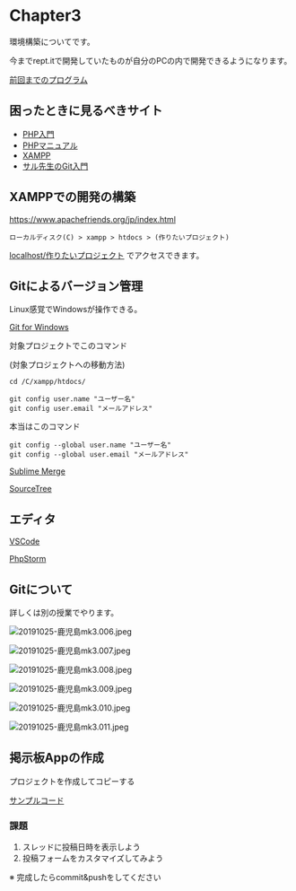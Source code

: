 # Chapter3

環境構築についてです。

今までrept.itで開発していたものが自分のPCの内で開発できるようになります。

[前回までのプログラム](https://github.com/qst-exe/carrier2-php/blob/master/chapter3/commit1.php)

## 困ったときに見るべきサイト

- [PHP入門](https://www.javadrive.jp/php/)
- [PHPマニュアル](https://www.php.net/manual/ja/index.php)
- [XAMPP](https://www.apachefriends.org/jp/index.html)
- [サル先生のGit入門](https://backlog.com/ja/git-tutorial/)

## XAMPPでの開発の構築

https://www.apachefriends.org/jp/index.html

`ローカルディスク(C) > xampp > htdocs > (作りたいプロジェクト)`

[localhost/作りたいプロジェクト](http://localhost/作りたいプロジェクト) でアクセスできます。

## Gitによるバージョン管理

Linux感覚でWindowsが操作できる。

[Git for Windows](https://gitforwindows.org/)

対象プロジェクトでこのコマンド

(対象プロジェクトへの移動方法)

```
cd /C/xampp/htdocs/
```

```
git config user.name "ユーザー名"
git config user.email "メールアドレス"
```

本当はこのコマンド

```
git config --global user.name "ユーザー名"
git config --global user.email "メールアドレス"
```

[Sublime Merge](https://www.sublimemerge.com/download)

[SourceTree](https://www.sourcetreeapp.com/)

## エディタ

[VSCode](https://code.visualstudio.com/)

[PhpStorm](https://www.jetbrains.com/ja-jp/phpstorm/)

## Gitについて

詳しくは別の授業でやります。

![20191025-鹿児島mk3.006.jpeg](https://qiita-image-store.s3.ap-northeast-1.amazonaws.com/0/36927/edf60379-bd3b-f9cf-83f6-d4a6e084a375.jpeg "20191025-鹿児島mk3.006.jpeg")

![20191025-鹿児島mk3.007.jpeg](https://qiita-image-store.s3.ap-northeast-1.amazonaws.com/0/36927/e4d5b5db-34c3-16c0-8b09-b8f302f990c3.jpeg "20191025-鹿児島mk3.007.jpeg")

![20191025-鹿児島mk3.008.jpeg](https://qiita-image-store.s3.ap-northeast-1.amazonaws.com/0/36927/f56897fb-810f-144b-e018-67d706371e7e.jpeg "20191025-鹿児島mk3.008.jpeg")

![20191025-鹿児島mk3.009.jpeg](https://qiita-image-store.s3.ap-northeast-1.amazonaws.com/0/36927/9a490bf2-63cb-f584-c981-5582e7da9bab.jpeg "20191025-鹿児島mk3.009.jpeg")

![20191025-鹿児島mk3.010.jpeg](https://qiita-image-store.s3.ap-northeast-1.amazonaws.com/0/36927/2b25297d-8cfb-c418-1a55-d1cce4cf6634.jpeg "20191025-鹿児島mk3.010.jpeg")

![20191025-鹿児島mk3.011.jpeg](https://qiita-image-store.s3.ap-northeast-1.amazonaws.com/0/36927/7bfb1b57-0ee1-f3ff-96e0-3c9e47a19ee1.jpeg "20191025-鹿児島mk3.011.jpeg")


## 掲示板Appの作成

プロジェクトを作成してコピーする

[サンプルコード](https://github.com/qst-exe/career2-php-sample1)

### 課題

1. スレッドに投稿日時を表示しよう
2. 投稿フォームをカスタマイズしてみよう

※ 完成したらcommit&pushをしてください

